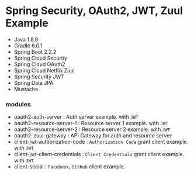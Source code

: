  # Spring Security, OAuth2, JWT, Zuul Example 

- Java 1.8.0
- Gradle 6.0.1
- Spring Boot 2.2.2
- Spring Cloud Security
- Spring Cloud OAuth2
- Spring Cloud Netflix Zuul
- Spring Security JWT
- Spring Data JPA
- Mustache

### modules

- oauth2-auth-server : Auth server example. with `JWT`
- oauth2-resource-server-1 : Resource server 1 example. with `JWT`
- oauth2-resource-server-2 : Resource server 2 example. with `JWT`
- oauth2-zuul-gateway : API Gateway for auth and resource server
- client-jwt-authorization-code : `Authorization Code` grant client example. with `JWT`
- client-jwt-client-credentials : `Client Credentials` grant client example. with `JWT`
- client-social : `Facebook`, `Github` client example.
